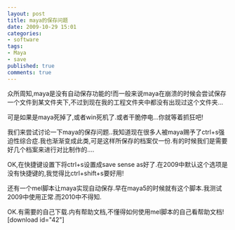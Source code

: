 ```yaml
---
layout: post
title: maya的保存问题
date: 2009-10-29 15:01
categories:
- software
tags:
- Maya
- save
published: true
comments: true
---
```

<p>众所周知,maya是没有自动保存功能的!而一般来说maya在崩溃的时候会尝试保存一个文件到某文件夹下,不过到现在我的工程文件夹中都没有出现过这个文件夹...</p>

<p>可是如果是maya死掉了,或者win死机了.或者干脆停电...你就等着抓狂吧!</p>

<p>我们来尝试讨论一下maya的保存问题..我知道现在很多人被maya赐予了ctrl+s强迫性综合症.我也渐渐变成此类,可是这样所保存的档案仅一份.有的时候我们是需要好几个档案来进行对比制作的....</p>

<p>OK,在快捷键设置下将ctrl+s设置成save sense as好了.在2009中默认这个选项是没有快捷键的,我觉得比ctrl+shift+s要好用!</p>

<p>还有一个mel脚本让maya实现自动保存.早在maya5的时候就有这个脚本.我测试2009中使用正常.而2010中不得知.</p>

<p>OK.有需要的自己下载.内有帮助文档,不懂得如何使用mel脚本的自己看帮助文档!<br />
[download id="42"] </p>
